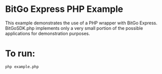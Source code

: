 # BitGo Express PHP Example

This example demonstrates the use of a PHP wrapper with BitGo Express. BitGoSDK.php implements only a very small portion of the possible applications for demonstration purposes.

# To run: 

```Shell
php example.php
```
